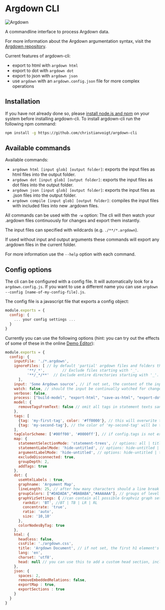 # Argdown CLI

![Argdown](https://cdn.rawgit.com/christianvoigt/argdown-cli/master/argdown-mark.svg)

A commandline interface to process Argdown data.

For more information about the Argdown argumentation syntax, visit the [Argdown repository](https://github.com/christianvoigt/argdown).

Current features of argdown-cli:

  - export to html with `argdown html`
  - export to dot  with `argdown dot`
  - export to json with `argdown json`
  - use `argdown` with an `argdown.config.json` file for more complex operations

## Installation

If you have not already done so, please [install node.js and npm](https://docs.npmjs.com/getting-started/installing-node) on your system before installing argdown-cli. To install argdown-cli run the following npm command:

```bash
npm install -g https://github.com/christianvoigt/argdown-cli
```

## Available commands

Available commands:

  - `argdown html [input glob] [output folder]`: exports the input files as html files into the output folder.
  - `argdown dot [input glob] [output folder]`: exports the input files as dot files into the output folder.
  - `argdown json [input glob] [output folder]`: exports the input files as .json files into the output folder.
  - `argdown compile [input glob] [output folder]`: compiles the input files with included files into new .argdown files.
  
All commands can be used with the `-w` option: The cli will then watch your .argdown files continuously for changes and export them instantly.

The input files can specified with wildcards (e.g. `./**/*.argdown`).

If used without input and output arguments these commands will export any .argdown files in the current folder.

For more information use the `--help` option with each command.

## Config options

The cli can be configured with a config file. It will automatically look for a `argdown.config.js`. If you want to use a different name you can use `argdown --config [name-of-my-config-file].js`.

The config file is a javascript file that exports a config object: 

```JavaScript
module.exports = {
  config: {
    ... your config settings ...
  }
}
```

Currently you can use the following options (hint: you can try out the effects of some of these in the online [Demo Editor](http://christianvoigt.github.io/argdown)):

```JavaScript
module.exports = {
  config: {
    inputFile: './*.argdown',
    ignoreFiles: [ // by default 'partial' argdown files and folders that start with an underscore are ignored
          '**/_*',        // Exclude files starting with '_'.
          '**/_*/**'  // Exclude entire directories starting with '_'.
      ],
    input: 'Some Argdown source', // if not set, the content of the input file (or input files) will be used as input
    watch: false, // should the input be continually watched for changes?
    verbose: false,
    process: ["build-model", "export-html", "save-as-html", "export-dot", "save-as-dot",], //just as an example, this will export to html and dot at the same time. If a process is defined, the config file can be run without a command (by entering `argdown`)
    model: {
      removeTagsFromText: false // omit all tags in statement texts sand argument descriptions
    },
    tags: [
      {tag: 'my-first-tag', color: '#ff0000'}, // this will overwrite tagColorScheme[0]
      {tag: 'my-second-tag'}, // the color of 'my-second-tag' will be tagColorScheme[1]
    ],
    tagColorScheme: ['#00ff00', '#0000ff'], // if config.tags is not existing, tag colors will be applied in the order of occurrence in the Argdown file, otherwise the order in config tags determines tag colors
    map: {
      statementSelectionMode: 'statement-trees', // options: all | titled | roots | statement-trees | with-relations
      statementLabelMode: 'hide-untitled', // options: hide-untitled | title | description
      argumentLabelMode: 'hide-untitled', // options: hide-untitled | title | text
      excludeDisconnected: true,
      groupDepth: 2,
      addTags: true
    },
    dot: {
      useHtmlLabels : true,
      graphname: 'Argument Map',
      lineLength: 25, // after how many characters should a line break be inserted?
      groupColors: ["#DADADA","#BABABA","#AAAAAA"], // groups of level 0 will be colored with groupColors[0]
      graphVizSettings: { //can contain all possible Graphviz graph settings
        rankdir: 'BT', //BT | TB | LR | RL
        concentrate: 'true',
        ratio: 'auto',
        size: '10,10'
      },
      colorNodesByTag: true      
    },
    html: {
      headless: false,
      cssFile: './argdown.css',
      title: 'Argdown Document', // if not set, the first h1 element's content will be taken
      lang: 'en',
      charset: 'utf8',
      head: null // you can use this to add a custom head section, including doctype and opening html tag 
    },
    json: {
      spaces: 2,
      removeEmbeddedRelations: false,
      exportMap : true,
      exportSections : true
    }
  }
}
```

